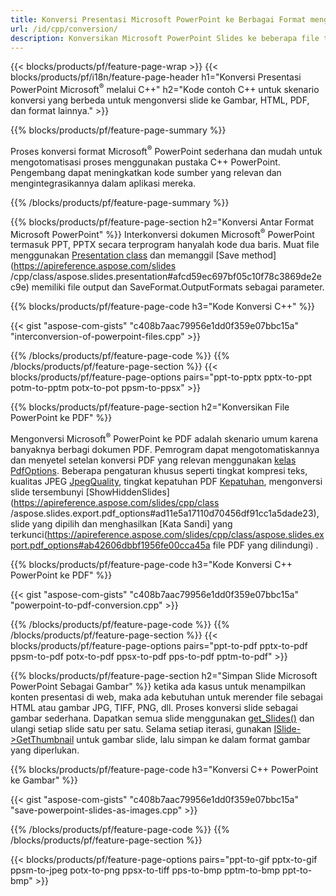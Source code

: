 ```yaml
---
title: Konversi Presentasi Microsoft PowerPoint ke Berbagai Format menggunakan C++
url: /id/cpp/conversion/
description: Konversikan Microsoft PowerPoint Slides ke beberapa file termasuk HTML, PDF, dan format gambar dalam aplikasi berbasis C++.
---
```


{{< blocks/products/pf/feature-page-wrap >}}
{{< blocks/products/pf/i18n/feature-page-header h1="Konversi Presentasi PowerPoint Microsoft<sup>®</sup> melalui C++" h2="Kode contoh C++ untuk skenario konversi yang berbeda untuk mengonversi slide ke Gambar, HTML, PDF, dan format lainnya." >}}

{{% blocks/products/pf/feature-page-summary %}}

Proses konversi format Microsoft<sup>®</sup> PowerPoint sederhana dan mudah untuk mengotomatisasi proses menggunakan pustaka C++ PowerPoint. Pengembang dapat meningkatkan kode sumber yang relevan dan mengintegrasikannya dalam aplikasi mereka. 

{{% /blocks/products/pf/feature-page-summary  %}}

{{% blocks/products/pf/feature-page-section  h2="Konversi Antar Format Microsoft PowerPoint" %}}
Interkonversi dokumen Microsoft<sup>®</sup> PowerPoint termasuk PPT, PPTX secara terprogram hanyalah kode dua baris. Muat file menggunakan [Presentation class](https://apireference.aspose.com/slides/cpp/class/aspose.slides.presentation) dan memanggil [Save method](https://apireference.aspose.com/slides /cpp/class/aspose.slides.presentation#afcd59ec697bf05c10f78c3869de2ec9e) memiliki file output dan SaveFormat.OutputFormats sebagai parameter.

{{% blocks/products/pf/feature-page-code h3="Kode Konversi C++" %}}

{{< gist "aspose-com-gists" "c408b7aac79956e1dd0f359e07bbc15a" "interconversion-of-powerpoint-files.cpp" >}}


{{% /blocks/products/pf/feature-page-code  %}}
{{% /blocks/products/pf/feature-page-section %}}
{{< blocks/products/pf/feature-page-options pairs="ppt-to-pptx pptx-to-ppt potm-to-pptm potx-to-pot ppsm-to-ppsx" >}}


{{% blocks/products/pf/feature-page-section  h2="Konversikan File PowerPoint ke PDF" %}}

Mengonversi Microsoft<sup>®</sup> PowerPoint ke PDF adalah skenario umum karena banyaknya berbagi dokumen PDF. Pemrogram dapat mengotomatiskannya dan menyetel setelan konversi PDF yang relevan menggunakan [kelas PdfOptions](https://apireference.aspose.com/slides/cpp/class/aspose.slides.export.pdf_options). Beberapa pengaturan khusus seperti tingkat kompresi teks, kualitas JPEG [JpegQuality](https://apireference.aspose.com/slides/cpp/class/aspose.slides.export.pdf_options#a6bbf3bd303430757aa85ac9e3d184861), tingkat kepatuhan PDF [Kepatuhan](https://apireference.aspose.com/slides/cpp/class/aspose.slides.export.pdf_options#aa9dfc92dd22455248ac171c24876cb8f), mengonversi slide tersembunyi [ShowHiddenSlides](https://apireference.aspose.com/slides/cpp/class /aspose.slides.export.pdf_options#ad11e5a17110d70456df91cc1a5dade23), slide yang dipilih dan menghasilkan [Kata Sandi] yang terkunci(https://apireference.aspose.com/slides/cpp/class/aspose.slides.export.pdf_options#ab42606dbbf1956fe00cca45a file PDF yang dilindungi) .

{{% blocks/products/pf/feature-page-code h3="Kode Konversi C++ PowerPoint ke PDF" %}}

{{< gist "aspose-com-gists" "c408b7aac79956e1dd0f359e07bbc15a" "powerpoint-to-pdf-conversion.cpp" >}}

{{% /blocks/products/pf/feature-page-code  %}}
{{% /blocks/products/pf/feature-page-section %}}
{{< blocks/products/pf/feature-page-options pairs="ppt-to-pdf pptx-to-pdf ppsm-to-pdf potx-to-pdf ppsx-to-pdf pps-to-pdf pptm-to-pdf" >}}


{{% blocks/products/pf/feature-page-section  h2="Simpan Slide Microsoft PowerPoint Sebagai Gambar" %}}
ketika ada kasus untuk menampilkan konten presentasi di web, maka ada kebutuhan untuk merender file sebagai HTML atau gambar JPG, TIFF, PNG, dll. Proses konversi slide sebagai gambar sederhana. Dapatkan semua slide menggunakan [get_Slides()](https://apireference.aspose.com/slides/cpp/class/aspose.slides.presentation#a9981b38f5a01d9fa5482f05b0a75974c) dan ulangi setiap slide satu per satu. Selama setiap iterasi, gunakan [ISlide->GetThumbnail](https://apireference.aspose.com/slides/cpp/class/aspose.slides.i_slide#a7bd377d403ff886232df21351c1fe783) untuk gambar slide, lalu simpan ke dalam format gambar yang diperlukan. 

{{% blocks/products/pf/feature-page-code h3="Konversi C++ PowerPoint ke Gambar" %}}

{{< gist "aspose-com-gists" "c408b7aac79956e1dd0f359e07bbc15a" "save-powerpoint-slides-as-images.cpp" >}}

{{% /blocks/products/pf/feature-page-code %}}
{{% /blocks/products/pf/feature-page-section %}}

{{< blocks/products/pf/feature-page-options pairs="ppt-to-gif pptx-to-gif ppsm-to-jpeg potx-to-png ppsx-to-tiff pps-to-bmp pptm-to-bmp ppt-to-bmp" >}}